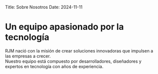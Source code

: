 Title: Sobre Nosotros
Date: 2024-11-11

# Un equipo apasionado por la tecnología

RJM nació con la misión de crear soluciones innovadoras que impulsen a las empresas a crecer.  
Nuestro equipo está compuesto por desarrolladores, diseñadores y expertos en tecnología con años de experiencia.

